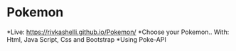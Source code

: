 # Pokemon
*Live: https://rivkashelli.github.io/Pokemon/
*Choose your Pokemon.. With: Html, Java Script, Css and Bootstrap
*Using Poke-API 
